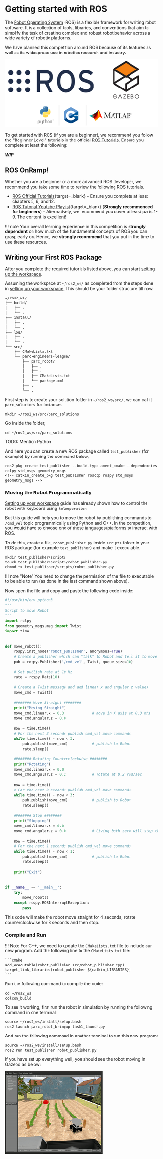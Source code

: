 # Getting started with ROS



The [Robot Operating System](https://www.ros.org/about-ros/) (ROS) is a flexible framework for writing robot software. It is a collection of tools, libraries, and conventions that aim to simplify the task of creating complex and robust robot behavior across a wide variety of robotic platforms.

We have planned this competition around ROS because of its features as well as its widespread use in robotics research and industry.

![ROS and APIs](assets/ros-apis.PNG)

To get started with ROS (if you are a beginner), we recommend you follow the "Beginner Level" tutorials in the official [ROS Tutorials](http://wiki.ros.org/ROS/Tutorials). Ensure you complete at least the following:

***WIP***

## ROS OnRamp!

Whether you are a beginner or a more advanced ROS developer, we recommend you take some time to review the following ROS tutorials.

* [ROS Official Tutorials](http://wiki.ros.org/ROS/Tutorials){target=_blank} - Ensure you complete at least chapters 5, 6, and 12.
* [ROS Tutorial Youtube Playlist](https://www.youtube.com/playlist?list=PLLSegLrePWgIbIrA4iehUQ-impvIXdd9Q){target=_blank}  (**Strongly recommended for beginners**) - Alternatively, we recommend you cover at least parts 1-9. The content is excellent!

!!! note
    Your overall learning experience in this competition is **strongly dependent** on how much of the fundamental concepts of ROS you can grasp early on. Hence, we **strongly recommend** that you put in the time to use these resources.

<!-- - [ROS Tutorials](http://wiki.ros.org/ROS/Tutorials){target=_blank}  - Official ROS tutorials
- [ROS Tutorial YouTube Playlist](https://www.youtube.com/playlist?list=PLLSegLrePWgIbIrA4iehUQ-impvIXdd9Q){target=_blank}  - YouTube playlist of ROS tutorials. This is a good resource if you prefer to learn by watching videos



* [Chapter 5](http://wiki.ros.org/ROS/Tutorials/UnderstandingNodes) (ROS Nodes): *"This tutorial introduces ROS graph concepts and discusses the use of roscore, rosnode, and rosrun commandline tools"*
* [Chapter 6](http://wiki.ros.org/ROS/Tutorials/UnderstandingTopics) (ROS Topics): *"This tutorial introduces ROS topics as well as using the rostopic and rqt_plot commandline tools."*
* [Chapter 12](http://wiki.ros.org/ROS/Tutorials/WritingPublisherSubscriber%28python%29) (Writing simple publisher and subscriber in Python)
* Understand the [core tools provided by ROS](https://www.ros.org/core-components/), including RViz, rqt_graph, Gazebo, etc. -->


## Writing your First ROS Package

After you complete the required tutorials listed above, you can start [setting up the workspace](../setting-up-your-workspace).

Assuming the workspace at `~/ros2_ws/` as completed from the steps done in [setting up your workspace](../setting-up-your-workspace),
This should be your folder structure till now.

```
~/ros2_ws/
├── build/
│   ├── .
│   └── .
├── install/
│   ├── .
│   └── .
├── log/
│   ├── .
│   └── .
└── src/
    ├── CMakeLists.txt
    └── parc-engineers-league/
        ├── parc_robot/
        │   ├── .
        │   ├── .
        │   ├── CMakeLists.txt
        │   └── package.xml
        ├── .
        └── .
```

First step is to create your solution folder in `~/ros2_ws/src/`, we can call it `parc_solutions` for instance.
```shell
mkdir ~/ros2_ws/src/parc_solutions
```
Go inside the folder,
```shell
cd ~/ros2_ws/src/parc_solutions
```

TODO: Mention Python 

And here you can create a new ROS package called `test_publisher` (for example) by running the command below,
```shell
ros2 pkg create test_publisher --build-type ament_cmake --dependencies rclpy std_msgs geometry_msgs
<!-- catkin_create_pkg test_publisher roscpp rospy std_msgs geometry_msgs -->
```

### Moving the Robot Programmatically

[Setting up your workspace](../setting-up-your-workspace) guide has already shown how to control the robot with keyboard using `teleoperation`

But this guide will help you to move the robot by publishing commands to `/cmd_vel` topic programmically using Python and C++. In the competition, you would have to choose one of these languages/platforms to interact with ROS.


To do this, create a file, `robot_publisher.py` inside `scripts` folder in your ROS package (for example `test_publisher`) and make it executable.

```shell
mkdir test_publisher/scripts
touch test_publisher/scripts/robot_publisher.py
chmod +x test_publisher/scripts/robot_publisher.py
```

!!! note "Note"
    You need to change the permission of the file to executable to be able to run (as done in the last command shown above).

Now open the file and copy and paste the following code inside:

```python
#!/usr/bin/env python3
"""
Script to move Robot
"""
import rclpy
from geometry_msgs.msg import Twist
import time


def move_robot():
    rospy.init_node('robot_publisher', anonymous=True)
    # Create a publisher which can "talk" to Robot and tell it to move
    pub = rospy.Publisher('/cmd_vel', Twist, queue_size=10)

    # Set publish rate at 10 Hz
    rate = rospy.Rate(10)

    # Create a Twist message and add linear x and angular z values
    move_cmd = Twist()

    ######## Move Straight ########
    print("Moving Straight")
    move_cmd.linear.x = 0.3             # move in X axis at 0.3 m/s
    move_cmd.angular.z = 0.0

    now = time.time()
    # For the next 3 seconds publish cmd_vel move commands
    while time.time() - now < 3:
        pub.publish(move_cmd)           # publish to Robot
        rate.sleep()

    ######## Rotating Counterclockwise ########
    print("Rotating")
    move_cmd.linear.x = 0.0
    move_cmd.angular.z = 0.2            # rotate at 0.2 rad/sec

    now = time.time()
    # For the next 3 seconds publish cmd_vel move commands
    while time.time() - now < 3:
        pub.publish(move_cmd)           # publish to Robot
        rate.sleep()

    ######## Stop ########
    print("Stopping")
    move_cmd.linear.x = 0.0
    move_cmd.angular.z = 0.0            # Giving both zero will stop the robot

    now = time.time()
    # For the next 1 seconds publish cmd_vel move commands
    while time.time() - now < 1:
        pub.publish(move_cmd)           # publish to Robot
        rate.sleep()

    print("Exit")


if __name__ == '__main__':
    try:
        move_robot()
    except rospy.ROSInterruptException:
        pass
```


This code will make the robot move straight for 4 seconds, rotate counterclockwise for 3 seconds and then stop.

### Compile and Run

!!! Note 
    For C++, we need to update the `CMakeLists.txt` file to include our new program. Add the following line to the `CMakeLists.txt` file:

    ```cmake
    add_executable(robot_publisher src/robot_publisher.cpp)
    target_link_libraries(robot_publisher ${catkin_LIBRARIES})
    ```

Run the following command to compile the code:

```shell
cd ~/ros2_ws
colcon_build
```

To see it working, first run the robot in simulation by running the following command in one terminal

```shell
source ~/ros2_ws/install/setup.bash
ros2 launch parc_robot_bringup task1_launch.py
```

And run the following command in another terminal to run this new program:

```shell
source ~/ros2_ws/install/setup.bash
ros2 run test_publisher robot_publisher.py
```

If you have set up everything well, you should see the robot moving in Gazebo as below:

![publisher demo](assets/getting_started_demo.gif)

<!-- ## Extra Resources

If you want to learn more about ROS, you can check out the following resources:

- [ROS Tutorials](http://wiki.ros.org/ROS/Tutorials){target=_blank}  - Official ROS tutorials
- [ROS Tutorial YouTube Playlist](https://www.youtube.com/playlist?list=PLLSegLrePWgIbIrA4iehUQ-impvIXdd9Q){target=_blank}  - YouTube playlist of ROS tutorials. This is a good resource if you prefer to learn by watching videos. -->
